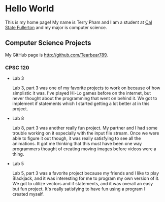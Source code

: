 # Hello World

This is my home page! My name is Terry Pham and I am a student at [Cal State Fullerton](http://www.fullerton.edu/) and my major is computer science.

## Computer Science Projects

My GitHub page is http://github.com/Tearbear789.

### CPSC 120

* Lab 3

    Lab 3, part 3 was one of my favorite projects to work on because of how simplistic it was. I've played Hi-Lo games before on the internet, but never thought about the programming that went on behind it. We got to implement if statements which I started getting a lot better at in this project.

* Lab 8

    Lab 8, part 3 was another really fun project. My partner and I had some trouble working on it especially with the input file stream. Once we were able to figure it out though, it was really satisfying to see all the animations. It got me thinking that this must have been one way programmers thought of creating moving images before videos were a thing.

* Lab 5

    Lab 5, part 3 was a favorite project because my friends and I like to play Blackjack, and it was interesting for me to program my own version of it. We got to utilize vectors and if statements, and it was overall an easy but fun project. It's really satisfying to have fun using a program I created myself.
